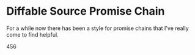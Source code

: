 # Diffable Source Promise Chain

For a while now there has been a style for promise chains that I've really come to find helpful.

456